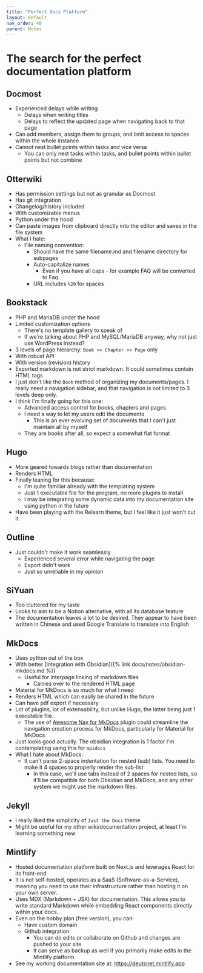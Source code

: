 ```yaml
---
title: "Perfect Docs Platform"
layout: default
nav_order: 40
parent: Notes 
---
```


# The search for the perfect documentation platform

## Docmost
- Experienced delays while writing
	- Delays when writing titles
	- Delays to reflect the updated page when navigating back to that page
- Can add members, assign them to groups, and limit access to spaces within the whole instance
- Cannot nest bullet points within tasks and vice versa
  - You can only nest tasks within tasks, and bullet points within bullet points but not combine

## Otterwiki
- Has permission settings but not as granular as Docmost
- Has git integration
- Changelog/history included
- With customizable menus
- Python under the hood
- Can paste images from clipboard directly into the editor and saves in the file system
- What I hate:
  - File naming convention:
  	- Should have the same filename.md and filename directory for subpages
  	- Auto-capitalize names
  		- Even if you have all caps - for example FAQ will be converted to Faq
  	- URL includes `%20` for spaces

## Bookstack
- PHP and MariaDB under the hood
- Limited customization options
  - There's no template gallery to speak of
  - If we're talking about PHP and MySQL/MariaDB anyway, why not just use WordPress instead?
- 3 levels of page hierarchy: `Book >> Chapter >> Page` only
- With robust API
- With version (revision) history
- Exported markdown is not strict markdown. It could sometimes contain HTML tags
- I just don't like the `Book` method of organizing my documents/pages. I really need a navigation sidebar, and that navigation is not limited to 3 levels deep only.
- I think I'm finally going for this one:
  - Advanced access control for books, chapters and pages
  - I need a way to let my users edit the documents
    - This is an ever evolving set of documents that I can't just maintain all by myself
  - They are books after all, so expect a somewhat flat format

## Hugo
- More geared towards blogs rather than documentation
- Renders HTML
- Finally leaning for this because:
  - I'm quite familiar already with the templating system
  - Just 1 executable file for the program, no more plugins to install
  - I may be integrating some dynamic data into my documentation site using python in the future
- Have been playing with the Relearn theme, but I feel like it just won't cut it.

## Outline
- Just couldn't make it work seamlessly
  - Experienced several error while navigating the page
  - Export didn't work
  - Just so unreliable in my opinion

## SiYuan
- Too cluttered for my taste
- Looks to aim to be a Notion alternative, with all its database feature
- The documentation leaves a lot to be desired. They appear to have been written in Chinese and used Google Translate to translate into English

## MkDocs
- Uses python out of the box
- With better [integration with Obsidian]({% link docs/notes/obsidian-mkdocs.md %})
  - Useful for interpage linking of markdown files
  	- Carries over to the rendered HTML page
- Material for MkDocs is so much for what I need
- Renders HTML which can easily be shared in the future
- Can have pdf export if necessary
- Lot of plugins, lot of extensability, but unlike Hugo, the latter being just 1 executable file.
  - The use of [Awesome Nav for MkDocs](https://lukasgeiter.github.io/mkdocs-awesome-nav/) plugin could streamline the navigation creation process for MkDocs, particularly for Material for MkDocs
- Just looks good actually. The obsidian integration is 1 factor I'm contemplating using this for `mpidocs`
- What I hate about MkDocs:
  - It can't parse 2-space indentation for nested (sub) lists. You need to make it 4 spaces to properly render the sub-list
    - In this case, we'll use tabs instead of 2 spaces for nested lists, so it'll be compatible for both Obsidian and MkDocs, and any other system we might use the markdown files.

## Jekyll
- I really liked the simplicity of `Just the Docs` theme
- Might be useful for my other wiki/documentation project, at least I'm learning something new


## Mintlify
- Hosted documentation platform built on Next.js and leverages React for its front-end
- It is not self-hosted, operates as a SaaS (Software-as-a-Service), meaning you need to use their infrastructure rather than hosting it on your own server.
- Uses MDX (Markdown + JSX) for documentation. This allows you to write standard Markdown while embedding React components directly within your docs.
- Even on the hobby plan (free version), you can:
  - Have custom domain
  - Github integration
    - You can do edits or collaborate on Github and changes are pushed to your site
    - It can serve as backup as well if you primarily make edits in the Mintlify platform
- See my working documentation site at: https://deutsnet.mintlify.app